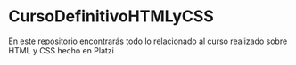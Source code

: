 # CursoDefinitivoHTMLyCSS
En este repositorio encontrarás todo lo relacionado al curso realizado sobre HTML y CSS hecho en Platzi
